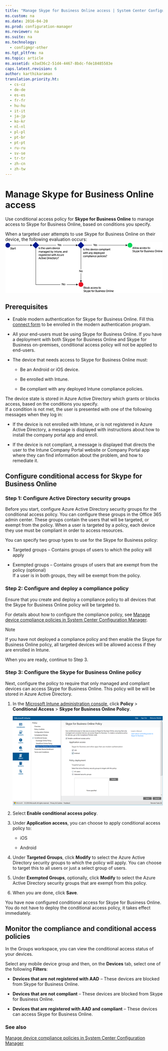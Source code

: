 ```yaml
---
title: "Manage Skype for Business Online access | System Center Configuration Manager"
ms.custom: na
ms.date: 2016-04-20
ms.prod: configuration-manager
ms.reviewer: na
ms.suite: na
ms.technology: 
  - configmgr-other
ms.tgt_pltfrm: na
ms.topic: article
ms.assetid: e3ad36c2-51d4-4467-8bdc-fde18485583e
caps.latest.revision: 6
author: karthikaraman
translation.priority.ht: 
  - cs-cz
  - de-de
  - es-es
  - fr-fr
  - hu-hu
  - it-it
  - ja-jp
  - ko-kr
  - nl-nl
  - pl-pl
  - pt-br
  - pt-pt
  - ru-ru
  - sv-se
  - tr-tr
  - zh-cn
  - zh-tw
---
```

# Manage Skype for Business Online access
Use conditional access policy for  **Skype for Business Online** to manage access to Skype for Business Online, based on conditions you specify.  
  
  
 When a targeted user attempts to use Skype for Business Online on their device, the following evaluation occurs:![ConditionalAccess&#95;SFBFlow](../../protect/deploy-use/media/ConditionalAccess_SFBFlow.png "ConditionalAccess_SFBFlow")  
  
## Prerequisites  
  
-   Enable modern authentication for Skype for Business Online. Fill this [connect form](https://connect.microsoft.com/office/Survey/NominationSurvey.aspx?SurveyID=17299&ProgramID=8715) to be enrolled in the modern authentication program.  
  
-   All your end-users must be using Skype for Business Online. If you have a deployment with both Skype for Business Online and Skype for Business on-premises, conditional access policy will not be applied to end-users.  
  
-   The device that needs access to Skype for Business Online must:  
  
    -   Be an Android or iOS device.  
  
    -   Be enrolled with Intune.  
  
    -   Be compliant with any deployed Intune compliance policies.  
  
 The device state is stored in Azure Active Directory which grants or blocks access, based on the conditions you specify.  
If a condition is not met, the user is presented with one of the following messages when they log in:  
  
-   If the device is not enrolled with Intune, or is not registered in Azure Active Directory, a message is displayed with instructions about how to install the company portal app and enroll.  
  
-   If the device is not compliant, a message is displayed that directs the user to the Intune Company Portal website or Company Portal app where they can find information about the problem, and how to remediate it.  
  
## Configure conditional access for Skype for Business Online  
  
### Step 1: Configure Active Directory security groups  
 Before you start, configure Azure Active Directory security groups for the conditional access policy. You can configure these groups in the Office 365 admin center. These groups contain the users that will be targeted, or exempt from the policy. When a user is targeted by a policy, each device they use must be compliant in order to access resources.  
  
 You can specify two group types to use for the Skype for Business policy:  
  
-   Targeted groups – Contains groups of users to which the policy will apply  
  
-   Exempted groups – Contains groups of users that are exempt from the policy (optional)  
    If a user is in both groups, they will be exempt from the policy.  
  
### Step 2: Configure and deploy a compliance policy  
 Ensure that you create and deploy a compliance policy to all devices that the Skype for Business Online policy will be targeted to.  
  
 For details about how to configure the compliance policy, see [Manage device compliance policies in System Center Configuration Manager](../../protect/deploy-use/manage-device-compliance-policies.md).  
  
> [!NOTE]  
>  If you have not deployed a compliance policy and then enable the Skype for Business Online policy, all targeted devices will be allowed access if they are enrolled in Intune.  
  
 When you are ready, continue to Step 3.  
  
### Step 3: Configure the Skype for Business Online policy  
 Next, configure the policy to require that only managed and compliant devices can access Skype for Business Online. This policy will be will be stored in Azure Active Directory.  
  
1.  In the [Microsoft Intune administration console](https://manage.microsoft.com), click **Policy** > **Conditional Access** > **Skype for Business Online Policy**.  
  
     ![ConditionalAccess&#95;SFBPolicy](../../protect/deploy-use/media/ConditionalAccess_SFBPolicy.png "ConditionalAccess_SFBPolicy")  
  
2.  Select **Enable conditional access policy**.  
  
3.  Under **Application access**, you can choose to apply conditional access policy to:  
  
    -   iOS  
  
    -   Android  
  
4.  Under **Targeted Groups**, click **Modify** to select the Azure Active Directory security groups to which the policy will apply. You can choose to target this to all users or just a select group of users.  
  
5.  Under **Exempted Groups**, optionally, click **Modify** to select the Azure Active Directory security groups that are exempt from this policy.  
  
6.  When you are done, click **Save**.  
  
 You have now configured conditional access for Skype for Business Online. You do not have to deploy the conditional access policy, it takes effect immediately.  
  
## Monitor the compliance and conditional access policies  
 In the Groups workspace, you can view the conditional access status of your devices.  
  
 Select any mobile device group and then, on the **Devices** tab, select one of the following **Filters**:  
  
-   **Devices that are not registered with AAD** – These devices are blocked from Skype for Business Online.  
  
-   **Devices that are not compliant** – These devices are blocked from Skype for Business Online.  
  
-   **Devices that are registered with AAD and compliant** – These devices can access Skype for Business Online.  
  
### See also  
 [Manage device compliance policies in System Center Configuration Manager](../../protect/deploy-use/manage-device-compliance-policies.md)
